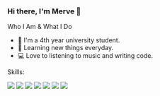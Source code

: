 ### Hi there, I'm Merve 👋

Who I Am & What I Do
* 👩 I'm a 4th year university student.
* 🌱 Learning new things everyday.
* 💻 Love to listening to music and writing code.



Skills:

<img src="https://img.shields.io/badge/java-red.svg?&style=for-the-badge&logo=java&logoColor=white" />  <img src="https://img.shields.io/badge/html-%23FA7343.svg?&style=for-the-badge&logo=html5&logoColor=white" /> <img src="https://img.shields.io/badge/css-%230077B5.svg?&style=for-the-badge&logo=css3&logoColor=white" /> <img src="https://img.shields.io/badge/javascript-%2320232a.svg?&style=for-the-badge&logo=javascript&logoColor=white" /> <img src="https://img.shields.io/badge/Firebase-039BE5?style=for-the-badge&logo=Firebase&logoColor=white" /> <img src="https://img.shields.io/badge/mysql-%23ED8B00.svg?&style=for-the-badge&logo=mysql&logoColor=white" />  <img src="https://img.shields.io/badge/sqlite-%2307405e.svg?style=for-the-badge&logo=sqlite&logoColor=white" />



<!--
**merveakinn/merveakinn** is a ✨ _special_ ✨ repository because its `README.md` (this file) appears on your GitHub profile.

Here are some ideas to get you started:

- 🔭 I’m currently working on ...
- 🌱 I’m currently learning ...
- 👯 I’m looking to collaborate on ...
- 🤔 I’m looking for help with ...
- 💬 Ask me about ...
- 📫 How to reach me: ...
- 😄 Pronouns: ...
- ⚡ Fun fact: ...
-->

